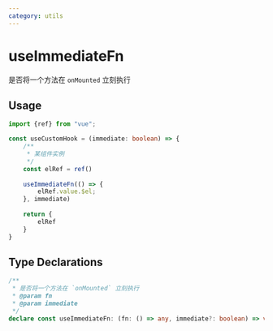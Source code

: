 ```yaml
---
category: utils
---
```


# useImmediateFn

是否将一个方法在 `onMounted` 立刻执行

## Usage

```ts
import {ref} from "vue";

const useCustomHook = (immediate: boolean) => {
    /**
     * 某组件实例
     */
    const elRef = ref()
    
    useImmediateFn(() => {
        elRef.value.$el;
    }, immediate)
    
    return {
        elRef
    }
}
```

## Type Declarations

```ts
/**
 * 是否将一个方法在 `onMounted` 立刻执行
 * @param fn
 * @param immediate
 */
declare const useImmediateFn: (fn: () => any, immediate?: boolean) => void;
```